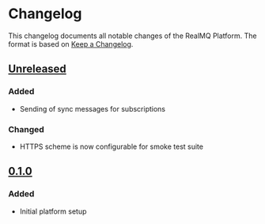 # Changelog

This changelog documents all notable changes of the RealMQ Platform.
The format is based on [Keep a Changelog](http://keepachangelog.com/en/1.0.0/).

## [Unreleased]
### Added
- Sending of sync messages for subscriptions

### Changed
- HTTPS scheme is now configurable for smoke test suite

## [0.1.0]
### Added
- Initial platform setup

[Unreleased]: https://github.com/realmq/realmq-platform/compare/0.1.0...HEAD
[0.1.0]: https://github.com/realmq/realmq-platform/compare/42b6ca06f5cf4b1266d5f42896cf490ee30397cf...0.1.0
